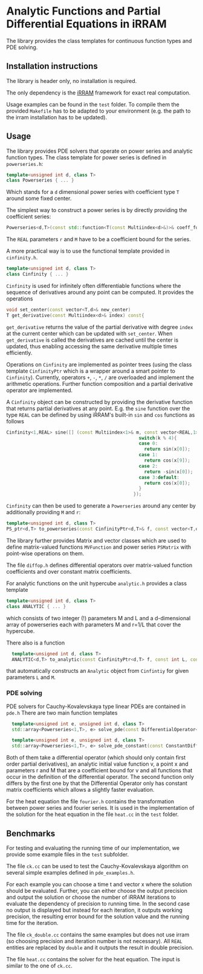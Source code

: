 # Analytic Functions and Partial Differential Equations in iRRAM

The library provides the class templates for continuous function types and PDE solving.

## Installation instructions
The library is header only, no installation is required.

The only dependency is the [iRRAM](https://github.com/fbrausse/iRRAM) framework for exact real computation.

Usage examples can be found in the `test` folder. 
To compile them the provided `Makefile` has to be adapted to your environment (e.g. the path to the irram installation has to be updated).

## Usage
The library provides PDE solvers that operate on power series and analytic function types.
The class template for power series is defined in `powerseries.h`:

```cpp
template<unsigned int d, class T>
class Powerseries { ... }
```

Which stands for a `d` dimensional power series with coefficient type `T` around some fixed center.

The simplest way to construct a power series is by directly providing the coefficient series:

```cpp
Powerseries<d,T>(const std::function<T(const Multiindex<d>&)>& coeff_fun, const vector<T,d>& center, const REAL& r, const REAL& M)
```

The `REAL` parameters `r` and `M` have to be a coefficient bound for the series.

A more practical way is to use the functional template provided in `cinfinity.h`.

```cpp
template<unsigned int d, class T>
class Cinfinity { ... }
```

`Cinfinity` is used for infinitely often differentiable functions where the sequence of derivatives around any point can be computed.
It provides the operations
```cpp
void set_center(const vector<T,d>& new_center)
T get_derivative(const Multiindex<d>& index) const{
```
`get_derivative` returns the value of the partial derivative with degree `index` at the current center which can be updated with `set_center`.
When `get_derivative` is called the derivatives are cached until the center is updated, thus enabling accessing the same derivative multiple times efficiently.

Operations on `Cinfinity` are implemented as pointer trees (using the class template `CinfinityPtr` which is a wrapper around a smart pointer to `Cinfinity`).
Currently, operators `+`, `-`, `*`, `/` are overloaded and implement the arithmetic operations.
Further function composition and a partial derivative operator are implemented.

A `Cinfinity` object can be constructed by providing the derivative function that returns partial derivatives at any point.
E.g. the `sine` function over the type `REAL` can be defined by using iRRAM's built-in `sin` and `cos` functions as follows

```cpp
Cinfinity<1,REAL> sine([] (const Multiindex<1>& m, const vector<REAL,1>& x) {
                                                 switch(k % 4){
                                                 case 0:
                                                   return sin(x[0]);
                                                 case 1:
                                                   return cos(x[9]);
                                                 case 2:
                                                   return -sin(x[0]);
                                                 case 3:default:
                                                   return cos(x[0]);
                                                 }
                                               });
```

`Cinfinity` can then be used to generate a `Powerseries` around any center by additionally providing `M` and `r`:

```cpp
template<unsigned int d, class T>
PS_ptr<d,T> to_powerseries(const CinfinityPtr<d,T>& f, const vector<T,d>& center, const REAL& r, const REAL& M)
```

The library further provides Matrix and vector classes which are used to define matrix-valued functions `MVFunction` and power series `PSMatrix` 
with point-wise operations on them.

The file `diffop.h` defines differential operators over matrix-valued function coefficients and over constant matrix coefficients.

For analytic functions on the unit hypercube `analytic.h` provides a class template

```cpp
template<unsigned int d, class T>
class ANALYTIC { ... }
```

which consists of two integer (!) parameters M and L and a d-dimensional array of powerseries each with parameters M and r=1/L that cover the hypercube.

There also is a function
```cpp
  template<unsigned int d, class T>
  ANALYTIC<d,T> to_analytic(const CinfinityPtr<d,T> f, const int L, const int M)
```
that automatically constructs an `Analytic` object from `Cinfintiy` for given parameters `L` and `M`.

### PDE solving
PDE solvers for Cauchy-Kovalevskaya type linear PDEs are contained in `pde.h`
There are two main function templates

```cpp
  template<unsigned int e, unsigned int d, class T>
  std::array<Powerseries<1,T>, e> solve_pde(const DifferentialOperator<d,e,T>& D, const MVFunction<d,e,1,REAL>& v, const vector<T,d>& x, const REAL& r, const REAL& M) 

  template<unsigned int e, unsigned int d, class T>
  std::array<Powerseries<1,T>, e> solve_pde_constant(const ConstantDifferentialOperator<d,e,T>& D, const MVFunction<d,e,1,REAL>& v, const vector<T,d>& x, const REAL& r, const REAL& M)
```

Both of them take a differential operator (which should only contain first order partial derivatives), an analytic initial value function v, a point x and parameters r and M that are a coefficient bound for 
v  and all functions that occur in the definition of the differential operator.
The second function only differs by the first one by that the Differential Operator only has constant matrix coefficients which allows a slightly faster evaluation.

For the heat equation the file `fourier.h` contains the transformation between power series and fourier series.
It is used in the implementation of the solution for the heat equation in the file `heat.cc` in the `test` folder.

## Benchmarks
For testing and evaluating the running time of our implementation, we provide some example files in the `test` subfolder.

The file `ck.cc` can be used to test the Cauchy-Kovalevskaya algorithm on several simple examples defined in `pde_examples.h`.

For each example you can choose a time t and vector x where the solution should be evaluated. 
Further, you can either choose the output precision and output the solution or choose the number of iRRAM iterations 
to evaluate the dependency of precision to running time.
In the second case no output is displayed but instead for each iteration, it outputs working precision, the resulting error bound for the solution value and the running time for the iteration.

The file `ck_double.cc` contains the same examples but does not use irram (so choosing precision and iteration number is not necessary). 
All `REAL` entities are replaced by `double` and it outputs the result in double precision.

The file `heat.cc` contains the solver for the heat equation. 
The input is similar to the one of `ck.cc`.
